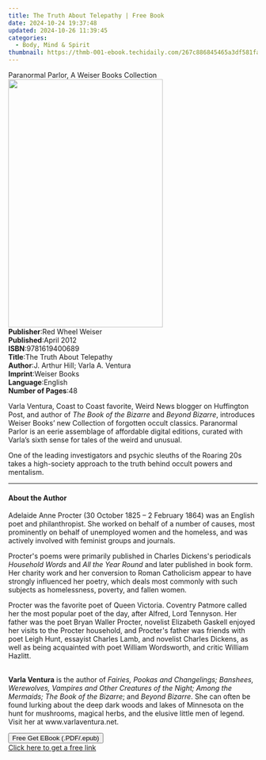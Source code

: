 ```yaml
---
title: The Truth About Telepathy | Free Book
date: 2024-10-24 19:37:48
updated: 2024-10-26 11:39:45
categories:
  - Body, Mind & Spirit
thumbnail: https://thmb-001-ebook.techidaily.com/267c886845465a3df581fa9a5c6ebce0f12966dacdac43fb774d184620627cff.jpg
---
```

<main id="book-container">
  <div class="flex flex-col">
    <div class="book-brief flex-1 py-6 px-4 sm:p-6 md:py-10 md:px-8">
      <!-- brief-->
      <div class="book-brief-main">
        Paranormal Parlor, A Weiser Books Collection
      </div>
    </div>
    <div
      class="book-meta-info flex-1 grid gap-4 col-start-1 col-end-3 row-start-1 sm:mb-6 sm:grid-cols-4 lg:gap-6 lg:col-start-2 lg:row-end-6 lg:row-span-6 lg:mb-0"
    >
      <div
        class="book-meta-info-left place-content-center mt-4 p-4 text-sm leading-6 col-start-2 col-span-2 dark:text-slate-400"
      >
        <img
          class="w-full h-500 object-cover rounded-lg sm:h-255 sm:col-span-2 lg:col-span-full"
          src="https://img-001-ebook.techidaily.com/84abec386f04e8e00efbeec6249f3d7ba0e27e69f3368555580ffb2a7118af00.jpg"
          alt=""
          width="312"
          height="500"
        />
      </div>
      <div
        class="book-meta-info-right mt-2 col-start-1 row-start-2 col-span-3 self-center"
      >
        <!-- meta data  -->
        <div class="flex flex-col px-4 md:px-8">
          <div class="flex-1">
            <strong>Publisher</strong>:<span class="px-2"
              >Red Wheel Weiser</span
            >
          </div>
          <div class="flex-1">
            <strong>Published</strong>:<span class="px-2">April 2012</span>
          </div>
          <div class="flex-1">
            <strong>ISBN</strong>:<span class="px-2">9781619400689</span>
          </div>
          <div class="flex-1">
            <strong>Title</strong>:<span class="px-2"
              >The Truth About Telepathy</span
            >
          </div>
          <div class="flex-1">
            <strong>Author</strong>:<span class="px-2"
              >J. Arthur Hill; Varla A. Ventura</span
            >
          </div>
          <div class="flex-1">
            <strong>Imprint</strong>:<span class="px-2">Weiser Books</span>
          </div>
          <div class="flex-1">
            <strong>Language</strong>:<span class="px-2">English</span>
          </div>
          <div class="flex-1">
            <strong>Number of Pages</strong>:<span class="px-2">48</span>
          </div>
        </div>
      </div>
    </div>
    <div class="book-description flex-1 py-6 px-4 sm:p-6 md:py-10 md:px-8">
      <div class="book-description-main">
        <div accordion-content="" id="description">
          <p>
            Varla Ventura, Coast to Coast favorite, Weird News blogger on
            Huffington Post, and author of <i>The Book of the Bizarre</i> and
            <i>Beyond Bizarre</i>, introduces Weiser Books’ new Collection of
            forgotten occult classics. Paranormal Parlor is an eerie assemblage
            of affordable digital editions, curated with Varla’s sixth sense for
            tales of the weird and unusual.
          </p>
          <p>
            One of the leading investigators and psychic sleuths of the Roaring
            20s takes a high-society approach to the truth behind occult powers
            and mentalism.
          </p>
        </div>
      </div>
    </div>
    <div class="book-excerpts flex-1 py-6 px-4 sm:p-6 md:py-10 md:px-8">
      <!-- excerpts-->
      <div class="book-excerpts-main">
        <hr />
        <h4 class="placeholder placeholder-heading">
          <span>About the Author</span>
        </h4>
        <p></p>
        <p>
          Adelaide Anne Procter (30 October 1825 – 2 February 1864) was an
          English poet and philanthropist. She worked on behalf of a number of
          causes, most prominently on behalf of unemployed women and the
          homeless, and was actively involved with feminist groups and journals.
        </p>
        <p>
          Procter's poems were primarily published in Charles Dickens's
          periodicals <i>Household Words</i> and <i>All the Year Round</i> and
          later published in book form. Her charity work and her conversion to
          Roman Catholicism appear to have strongly influenced her poetry, which
          deals most commonly with such subjects as homelessness, poverty, and
          fallen women.
        </p>
        <p>
          Procter was the favorite poet of Queen Victoria. Coventry Patmore
          called her the most popular poet of the day, after Alfred, Lord
          Tennyson. Her father was the poet Bryan Waller Procter, novelist
          Elizabeth Gaskell enjoyed her visits to the Procter household, and
          Procter's father was friends with poet Leigh Hunt, essayist Charles
          Lamb, and novelist Charles Dickens, as well as being acquainted with
          poet William Wordsworth, and critic William Hazlitt.
        </p>
        <br /><b>Varla Ventura</b>&nbsp;is the author of&nbsp;<i
          >Fairies, Pookas and Changelings; Banshees, Werewolves, Vampires and
          Other Creatures of the Night; Among the Mermaids; The Book of the
          Bizarre</i
        >; and&nbsp;<i>Beyond Bizarre</i>. She can often be found lurking about
        the deep dark woods and lakes of Minnesota on the hunt for mushrooms,
        magical herbs, and the elusive little men of legend. Visit her at
        www.varlaventura.net.
        <p></p>
      </div>
    </div>
    <div
      class="book-about-author flex-1 py-6 px-4 sm:p-6 md:py-10 md:px-8"
    ></div>
    <div class="book-free-get flex-1 py-6 px-4 sm:p-6 md:py-10 md:px-8">
      <button
        id="btn-free-get"
        class="bg-blue-500 hover:bg-blue-700 text-white font-bold py-2 px-4 rounded"
      >
        Free Get EBook (.PDF/.epub)
      </button>
      <div id="countdown-display" class="px-2 text-lg mt-2"></div>
      <a
        id="free-link"
        class="hidden bg-blue-500 hover:bg-blue-700 text-white font-bold py-2 px-4 rounded"
        href="https://www.ebooks.com/en-us/book/1124271/the-truth-about-telepathy/j-arthur-hill/"
        target="_blank"
        >Click here to get a free link</a
      >
    </div>
    <script>
      let countdownTime = 0;
      let countdownInterval = null;
      document
        .getElementById('btn-free-get')
        .addEventListener('click', startCountdown);
      function startCountdown() {
        countdownTime = new Date().getTime() + 60000 * 3;
        countdownInterval = setInterval(updateCountdown, 1000);
        document.getElementById('btn-free-get').disabled = true;
        document
          .getElementById('btn-free-get')
          .classList.add('bg-gray-500', 'cursor-not-allowed');
      }
      function updateCountdown() {
        let currentTime = new Date().getTime();
        let timeLeft = countdownTime - currentTime;
        let secondsLeft = Math.floor(timeLeft / 1000);
        document.getElementById('countdown-display').innerHTML =
          `Remaining time: ${secondsLeft} seconds.`;
        if (secondsLeft <= 0) {
          clearInterval(countdownInterval);
          document.getElementById('btn-free-get').classList.add('hidden');
          document.getElementById('free-link').classList.remove('hidden');
          document.getElementById('countdown-display').innerHTML = '';
        }
      }
    </script>
  </div>
</main>
